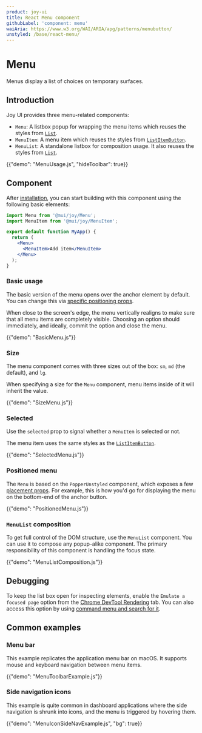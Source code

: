 ```yaml
---
product: joy-ui
title: React Menu component
githubLabel: 'component: menu'
waiAria: https://www.w3.org/WAI/ARIA/apg/patterns/menubutton/
unstyled: /base/react-menu/
---
```


# Menu

<p class="description">Menus display a list of choices on temporary surfaces.</p>

## Introduction

Joy UI provides three menu-related components:

- `Menu`: A listbox popup for wrapping the menu items which reuses the styles from [`List`](/joy-ui/react-list/).
- `MenuItem`: A menu item which reuses the styles from [`ListItemButton`](/joy-ui/react-list/).
- `MenuList`: A standalone listbox for composition usage. It also reuses the styles from [`List`](/joy-ui/react-list/).

{{"demo": "MenuUsage.js", "hideToolbar": true}}

## Component

After [installation](/joy-ui/getting-started/installation/), you can start building with this component using the following basic elements:

```jsx
import Menu from '@mui/joy/Menu';
import MenuItem from '@mui/joy/MenuItem';

export default function MyApp() {
  return (
    <Menu>
      <MenuItem>Add item</MenuItem>
    </Menu>
  );
}
```

### Basic usage

The basic version of the menu opens over the anchor element by default.
You can change this via [specific positioning props](#menu-positioning).

When close to the screen's edge, the menu vertically realigns to make sure that all menu items are completely visible.
Choosing an option should immediately, and ideally, commit the option and close the menu.

{{"demo": "BasicMenu.js"}}

### Size

The menu component comes with three sizes out of the box: `sm`, `md` (the default), and `lg`.

When specifying a size for the `Menu` component, menu items inside of it will inherit the value.

{{"demo": "SizeMenu.js"}}

### Selected

Use the `selected` prop to signal whether a `MenuItem` is selected or not.

The menu item uses the same styles as the [`ListItemButton`](/joy-ui/react-list/#selected).

{{"demo": "SelectedMenu.js"}}

### Positioned menu

The `Menu` is based on the `PopperUnstyled` component, which exposes a few [placement props](/base/react-popper/#placement).
For example, this is how you'd go for displaying the menu on the bottom-end of the anchor button.

{{"demo": "PositionedMenu.js"}}

### `MenuList` composition

To get full control of the DOM structure, use the `MenuList` component.
You can use it to compose any popup-alike component.
The primary responsibility of this component is handling the focus state.

{{"demo": "MenuListComposition.js"}}

## Debugging

To keep the list box open for inspecting elements, enable the `Emulate a focused page` option from the [Chrome DevTool Rendering](https://developer.chrome.com/docs/devtools/rendering/apply-effects/#emulate-a-focused-page) tab.
You can also access this option by using [command menu and search for it](https://developer.chrome.com/docs/devtools/command-menu/).

## Common examples

### Menu bar

This example replicates the application menu bar on macOS.
It supports mouse and keyboard navigation between menu items.

{{"demo": "MenuToolbarExample.js"}}

### Side navigation icons

This example is quite common in dashboard applications where the side navigation is shrunk into icons, and the menu is triggered by hovering them.

{{"demo": "MenuIconSideNavExample.js", "bg": true}}
